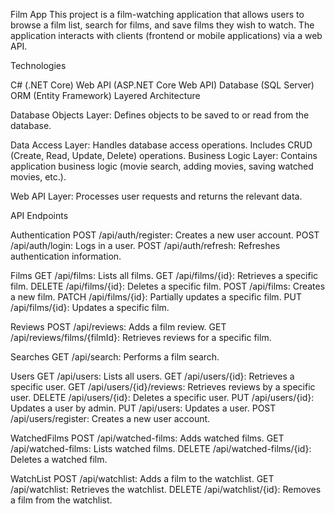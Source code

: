 Film App
This project is a film-watching application that allows users to browse a film list, search for films, and save films they wish to watch. The application interacts with clients (frontend or mobile applications) via a web API.

Technologies

C# (.NET Core)
Web API (ASP.NET Core Web API)
Database (SQL Server)
ORM (Entity Framework)
Layered Architecture

Database Objects Layer: Defines objects to be saved to or read from the database.

Data Access Layer: Handles database access operations. Includes CRUD (Create, Read, Update, Delete) operations.
Business Logic Layer: Contains application business logic (movie search, adding movies, saving watched movies, etc.).

Web API Layer: Processes user requests and returns the relevant data.

API Endpoints

Authentication
POST /api/auth/register: Creates a new user account.
POST /api/auth/login: Logs in a user.
POST /api/auth/refresh: Refreshes authentication information.

Films
GET /api/films: Lists all films.
GET /api/films/{id}: Retrieves a specific film.
DELETE /api/films/{id}: Deletes a specific film.
POST /api/films: Creates a new film.
PATCH /api/films/{id}: Partially updates a specific film.
PUT /api/films/{id}: Updates a specific film.

Reviews
POST /api/reviews: Adds a film review.
GET /api/reviews/films/{filmId}: Retrieves reviews for a specific film.

Searches
GET /api/search: Performs a film search.

Users
GET /api/users: Lists all users.
GET /api/users/{id}: Retrieves a specific user.
GET /api/users/{id}/reviews: Retrieves reviews by a specific user.
DELETE /api/users/{id}: Deletes a specific user.
PUT /api/users/{id}: Updates a user by admin.
PUT /api/users: Updates a user.
POST /api/users/register: Creates a new user account.

WatchedFilms
POST /api/watched-films: Adds watched films.
GET /api/watched-films: Lists watched films.
DELETE /api/watched-films/{id}: Deletes a watched film.

WatchList
POST /api/watchlist: Adds a film to the watchlist.
GET /api/watchlist: Retrieves the watchlist.
DELETE /api/watchlist/{id}: Removes a film from the watchlist.
